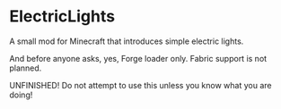 # ElectricLights
A small mod for Minecraft that introduces simple electric lights.

And before anyone asks, yes, Forge loader only. Fabric support is not planned.

UNFINISHED! Do not attempt to use this unless you know what you are doing!

